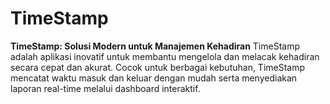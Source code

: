 # TimeStamp
**TimeStamp: Solusi Modern untuk Manajemen Kehadiran**    TimeStamp adalah aplikasi inovatif untuk membantu mengelola dan melacak kehadiran secara cepat dan akurat. Cocok untuk berbagai kebutuhan, TimeStamp mencatat waktu masuk dan keluar dengan mudah serta menyediakan laporan real-time melalui dashboard interaktif. 
